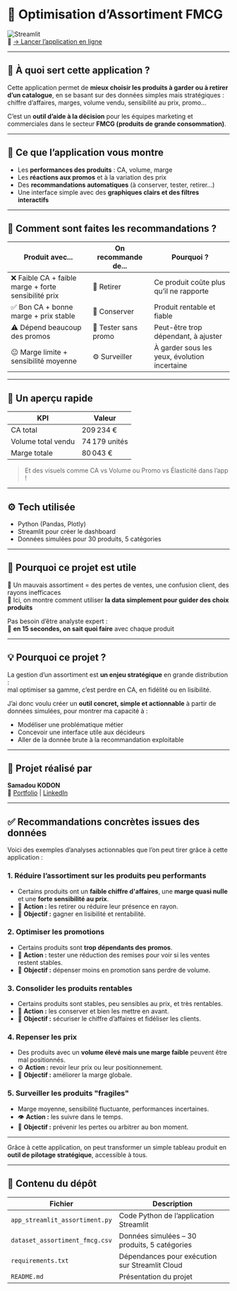 # 🛒 Optimisation d’Assortiment FMCG  
![Streamlit](https://img.shields.io/badge/Built%20with-Streamlit-red?logo=streamlit)  
🔗 [→ Lancer l’application en ligne](https://app-optimisation-aapprtiment-fmcg-aaa2kax5ty2sjwjrjcsgsj.streamlit.app/)

---

## 🎯 À quoi sert cette application ?

Cette application permet de **mieux choisir les produits à garder ou à retirer d’un catalogue**, en se basant sur des données simples mais stratégiques : chiffre d’affaires, marges, volume vendu, sensibilité au prix, promo…

C’est un **outil d’aide à la décision** pour les équipes marketing et commerciales dans le secteur **FMCG (produits de grande consommation)**.

---

## 👀 Ce que l’application vous montre

- Les **performances des produits** : CA, volume, marge
- Les **réactions aux promos** et à la variation des prix
- Des **recommandations automatiques** (à conserver, tester, retirer…)
- Une interface simple avec des **graphiques clairs et des filtres interactifs**

---

## 🧠 Comment sont faites les recommandations ?

| Produit avec... | On recommande de... | Pourquoi ? |
|-----------------|----------------------|------------|
| ❌ Faible CA + faible marge + forte sensibilité prix | 🔻 Retirer | Ce produit coûte plus qu’il ne rapporte |
| ✅ Bon CA + bonne marge + prix stable | 💎 Conserver | Produit rentable et fiable |
| ⚠️ Dépend beaucoup des promos | 🧪 Tester sans promo | Peut-être trop dépendant, à ajuster |
| 😐 Marge limite + sensibilité moyenne | ⚙️ Surveiller | À garder sous les yeux, évolution incertaine |

---

## 📸 Un aperçu rapide

| KPI                  | Valeur         |
|----------------------|----------------|
| CA total             | 209 234 €      |
| Volume total vendu   | 74 179 unités  |
| Marge totale         | 80 043 €       |

> Et des visuels comme CA vs Volume ou Promo vs Élasticité dans l’app !

---

## ⚙️ Tech utilisée

- Python (Pandas, Plotly)
- Streamlit pour créer le dashboard
- Données simulées pour 30 produits, 5 catégories

---

## 💬 Pourquoi ce projet est utile

🔹 Un mauvais assortiment = des pertes de ventes, une confusion client, des rayons inefficaces  
🔹 Ici, on montre comment utiliser **la data simplement pour guider des choix produits**

Pas besoin d’être analyste expert :  
👀 **en 15 secondes, on sait quoi faire** avec chaque produit 

---

## 💡 Pourquoi ce projet ?

La gestion d’un assortiment est **un enjeu stratégique** en grande distribution :  
mal optimiser sa gamme, c’est perdre en CA, en fidélité ou en lisibilité.

J’ai donc voulu créer un **outil concret, simple et actionnable** à partir de données simulées, pour montrer ma capacité à :

- Modéliser une problématique métier
- Concevoir une interface utile aux décideurs
- Aller de la donnée brute à la recommandation exploitable

  
---
## 👤 Projet réalisé par  
**Samadou KODON**  
🔗 [Portfolio](https://samadkod.github.io/) | [LinkedIn](https://www.linkedin.com/in/skodon)


---

## ✅ Recommandations concrètes issues des données

Voici des exemples d’analyses actionnables que l’on peut tirer grâce à cette application :

### 1. Réduire l’assortiment sur les produits peu performants
- Certains produits ont un **faible chiffre d'affaires**, une **marge quasi nulle** et une **forte sensibilité au prix**.
- 🔻 **Action :** les retirer ou réduire leur présence en rayon.
- 🎯 **Objectif :** gagner en lisibilité et rentabilité.

### 2. Optimiser les promotions
- Certains produits sont **trop dépendants des promos**.
- 🧪 **Action :** tester une réduction des remises pour voir si les ventes restent stables.
- 🎯 **Objectif :** dépenser moins en promotion sans perdre de volume.

### 3. Consolider les produits rentables
- Certains produits sont stables, peu sensibles au prix, et très rentables.
- 💎 **Action :** les conserver et bien les mettre en avant.
- 🎯 **Objectif :** sécuriser le chiffre d’affaires et fidéliser les clients.

### 4. Repenser les prix
- Des produits avec un **volume élevé mais une marge faible** peuvent être mal positionnés.
- ⚙️ **Action :** revoir leur prix ou leur positionnement.
- 🎯 **Objectif :** améliorer la marge globale.

### 5. Surveiller les produits "fragiles"
- Marge moyenne, sensibilité fluctuante, performances incertaines.
- 👁️ **Action :** les suivre dans le temps.
- 🎯 **Objectif :** prévenir les pertes ou arbitrer au bon moment.

---

Grâce à cette application, on peut transformer un simple tableau produit en **outil de pilotage stratégique**, accessible à tous.

---
## 📁 Contenu du dépôt

| Fichier                              | Description                                      |
|-------------------------------------|--------------------------------------------------|
| `app_streamlit_assortiment.py`      | Code Python de l’application Streamlit          |
| `dataset_assortiment_fmcg.csv`      | Données simulées – 30 produits, 5 catégories     |
| `requirements.txt`                  | Dépendances pour exécution sur Streamlit Cloud   |
| `README.md`                         | Présentation du projet                           |
